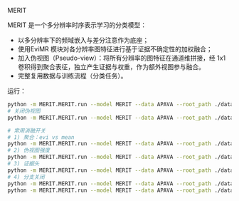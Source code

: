 MERIT

MERIT 是一个多分辨率时序表示学习的分类模型：
- 以多分辨率下的频域嵌入与差分注意作为底座；
- 使用EviMR 模块对各分辨率图特征进行基于证据不确定性的加权融合；
- 加入伪视图（Pseudo-view）：将所有分辨率的图特征在通道维拼接，经 1x1 卷积得到聚合表征，独立产生证据与权重，作为额外视图参与融合。
- 完整复用数据与训练流程（分类任务）。

运行：
```bash
python -m MERIT.MERIT.run --model MERIT --data APAVA --root_path ./dataset/APAVA
# 关闭伪视图
python -m MERIT.MERIT.run --model MERIT --data APAVA --root_path ./dataset/APAVA --no_pseudo

# 常用消融开关
# 1) 聚合：evi vs mean
python -m MERIT.MERIT.run --model MERIT --data APAVA --root_path ./dataset/APAVA --agg mean
# 2) 伪视图强度
python -m MERIT.MERIT.run --model MERIT --data APAVA --root_path ./dataset/APAVA --lambda_pseudo 0.7
# 3) 证据头
python -m MERIT.MERIT.run --model MERIT --data APAVA --root_path ./dataset/APAVA --evidence_act relu --evidence_dropout 0.1
# 4) 分支关闭
python -m MERIT.MERIT.run --model MERIT --data APAVA --root_path ./dataset/APAVA --no_freq
python -m MERIT.MERIT.run --model MERIT --data APAVA --root_path ./dataset/APAVA --no_diff
```

